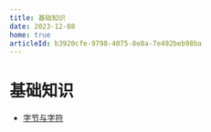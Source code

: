 ```yaml
---
title: 基础知识
date: 2023-12-08
home: true
articleId: b3920cfe-9798-4075-8e8a-7e492beb98ba
---
```


# 基础知识

- [字节与字符](./chars.md)
